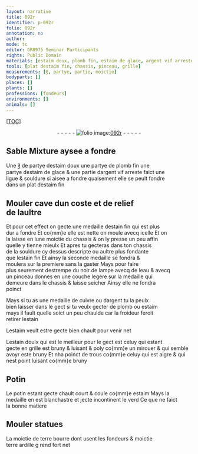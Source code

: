 ```yaml
---
layout: narrative
title: 092r
identifier: p-092r
folio: 092r
annotation: no
author:
mode: tc
editor: GR8975 Seminar Participants
rights: Public Domain
materials: [estaim doux, plomb fin, estaim de glace, argent vif arreste, souldure, estaim fin, estain fin, noir de lampe, eau, cuivre, argent, plomb, estaim, estain, estain doulx, Potin, potin, terre bourre dont usent les fondeurs, terre ardille]
tools: [plat destaim fin, chassis, pinceau, grille]
measurements: [℥, partye, partie, moictie]
bodyparts: []
places: []
plants: []
professions: [fondeurs]
environments: []
animals: []
---
```


<p><a href="{{site.url}}/{{base.url}}/diplomatic/">[TOC]</a></p><div class="folio" align="center">- - - - - <a href="http://gallica.bnf.fr/ark:/12148/btv1b10500001g/f189.image" target="_blank"><img src="https://cu-mkp.github.io/2017-workshop-edition/assets/photo-icon.png" alt="folio image: " style="display:inline-block; margin-bottom:-3px;"/>092r</a> - - - - - </div>  
  

## <span class="del">Sable</span> Mixture aysee a fondre

 
Une <span class="del"><span class="ms">℥</span> de</span> <span class="ms">partye</span> d<span class="m">estaim doux</span> une <span class="ms">partye</span> de <span class="m">plomb fin</span> une<br/> <span class="ms">partye</span> d<span class="m">estaim de glace</span> & une <span class="ms">partie</span> d<span class="m">argent vif arreste</span> faict une<br/> ligue & <span class="m">souldure</span> si aisee a fondre quaisement elle se peult fondre<br/> dans un <span class="tl">plat d<span class="m">estaim fin</span></span>
 
 
  

## Mouler cave dun coste et de relief<br/> de laultre

 
Et pour cet effect on gecte une medaille d<span class="m">estain fin</span> qui est plus<br/> dur a fondre Et co{mm}e elle est nette on moule avecq icelle Et on<br/> la laisse en lune moictie du <span class="tl">chassis</span> & on ly presse un peu affin<br/> quelle y tienne mieulx Et apres tu gecteras dans ton <span class="tl">chassis</span><br/> de la <span class="m">souldure</span> cy dessus descripte ou aultre plus fondante<br/> que l<span class="m">estain fin</span> Et ainsy la seconde medaille se fondra &<br/> moulera sur la premiere sans la gaster Mays pour faire<br/> plus seurement destrempe du <span class="m">noir de lampe</span> avecq de l<span class="m">eau</span> & avecq<br/> un <span class="tl">pinceau</span> donnes en une couche legere sur la medaille qui<br/> demeure dans le <span class="tl">chassis</span> & laisse seicher Ainsy elle ne fondra<br/> poinct
 
Mays si tu as une medaille de <span class="m">cuivre</span> ou d<span class="m">argent</span> tu la peulx<br/> bien laisser dans le gect si tu veulx gecter de <span class="m">plomb</span> ou <span class="m">estaim</span><br/> mays il fault quelle soict un peu chaulde car la froideur feroit<br/> retirer l<span class="m">estain</span>
 
L<span class="m">estaim</span> veult estre gecte bien chault pour venir net
 
L<span class="m">estain doulx</span> qui est le meilleur pour le gect est celuy qui estant<br/> gecte en <span class="tl">grille</span> est <span class="del">bruny &</span> luisant & poly co{mm}e un mirouer & qui semble<br/> avoyr este bruny Et nha poinct de trous co{mm}e celuy qui est aigre & qui<br/> nest point luisant co{mm}e bruny
 
 
  

## <span class="m">Potin</span>

 
Le <span class="m">potin</span> estant gecte chault court & coule co{mm}e <span class="m">estaim</span> Mays la<br/> medaille en est blanchastre et jecte incontinent le verd Ce que ne faict<br/> la bonne matiere
 
 
  

## Mouler statues

 
La <span class="ms">moictie</span> de <span class="m">terre bourre dont usent les <span class="pro">fondeurs</span></span> & <span class="ms">moictie</span><br/> <span class="m">terre ardille</span> <span class="del">g</span> rend fort net
 
